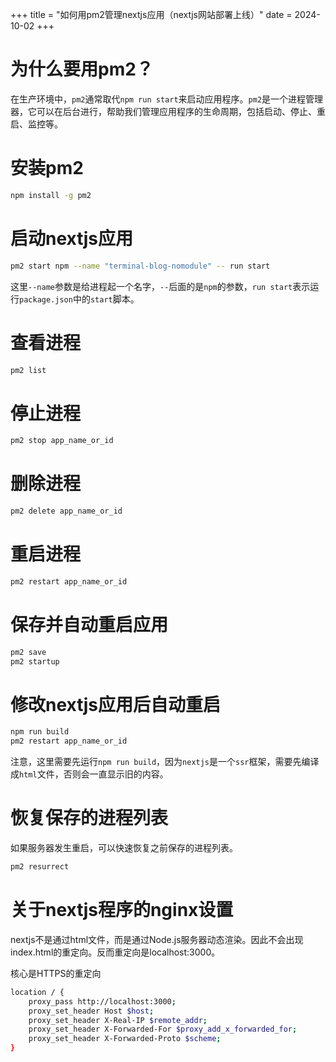 +++
title = "如何用pm2管理nextjs应用（nextjs网站部署上线）"
date = 2024-10-02
+++

# 为什么要用pm2？
在生产环境中，`pm2`通常取代`npm run start`来启动应用程序。`pm2`是一个进程管理器，它可以在后台进行，帮助我们管理应用程序的生命周期，包括启动、停止、重启、监控等。

# 安装pm2
```bash
npm install -g pm2
```

# 启动nextjs应用
```bash
pm2 start npm --name "terminal-blog-nomodule" -- run start
```

这里`--name`参数是给进程起一个名字，`--`后面的是`npm`的参数，`run start`表示运行`package.json`中的`start`脚本。

# 查看进程
```bash
pm2 list
```

# 停止进程
```bash
pm2 stop app_name_or_id
```

# 删除进程
```bash
pm2 delete app_name_or_id
```

# 重启进程
```bash
pm2 restart app_name_or_id
```

# 保存并自动重启应用
```bash
pm2 save
pm2 startup
```

# 修改nextjs应用后自动重启
```bash
npm run build
pm2 restart app_name_or_id
```
注意，这里需要先运行`npm run build`，因为`nextjs`是一个`ssr`框架，需要先编译成`html`文件，否则会一直显示旧的内容。

# 恢复保存的进程列表
如果服务器发生重启，可以快速恢复之前保存的进程列表。
```bash
pm2 resurrect
```
# 关于nextjs程序的nginx设置

nextjs不是通过html文件，而是通过Node.js服务器动态渲染。因此不会出现index.html的重定向。反而重定向是localhost:3000。

核心是HTTPS的重定向

```bash
location / {
    proxy_pass http://localhost:3000;
    proxy_set_header Host $host;
    proxy_set_header X-Real-IP $remote_addr;
    proxy_set_header X-Forwarded-For $proxy_add_x_forwarded_for;
    proxy_set_header X-Forwarded-Proto $scheme;
}
```



